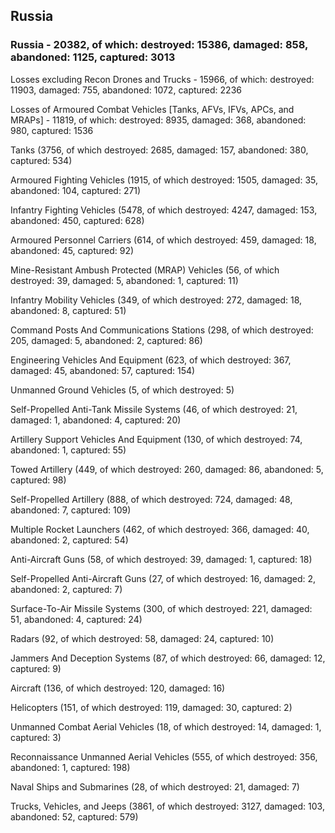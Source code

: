
 
 ## Russia
 
 ### Russia - 20382, of which: destroyed: 15386, damaged: 858, abandoned: 1125, captured: 3013

 Losses excluding Recon Drones and Trucks - 15966, of which: destroyed: 11903, damaged: 755, abandoned: 1072, captured: 2236

 Losses of Armoured Combat Vehicles [Tanks, AFVs, IFVs, APCs, and MRAPs] - 11819, of which: destroyed: 8935, damaged: 368, abandoned: 980, captured: 1536

 

 

 Tanks (3756, of which destroyed: 2685, damaged: 157, abandoned: 380, captured: 534)

 Armoured Fighting Vehicles (1915, of which destroyed: 1505, damaged: 35, abandoned: 104, captured: 271)

 Infantry Fighting Vehicles (5478, of which destroyed: 4247, damaged: 153, abandoned: 450, captured: 628)

 Armoured Personnel Carriers (614, of which destroyed: 459, damaged: 18, abandoned: 45, captured: 92)

 Mine-Resistant Ambush Protected (MRAP) Vehicles (56, of which destroyed: 39, damaged: 5, abandoned: 1, captured: 11)

 Infantry Mobility Vehicles (349, of which destroyed: 272, damaged: 18, abandoned: 8, captured: 51)

 Command Posts And Communications Stations (298, of which destroyed: 205, damaged: 5, abandoned: 2, captured: 86)

 Engineering Vehicles And Equipment (623, of which destroyed: 367, damaged: 45, abandoned: 57, captured: 154)

 Unmanned Ground Vehicles (5, of which destroyed: 5)

 Self-Propelled Anti-Tank Missile Systems (46, of which destroyed: 21, damaged: 1, abandoned: 4, captured: 20)

 Artillery Support Vehicles And Equipment (130, of which destroyed: 74, abandoned: 1, captured: 55)

 Towed Artillery (449, of which destroyed: 260, damaged: 86, abandoned: 5, captured: 98)

 Self-Propelled Artillery (888, of which destroyed: 724, damaged: 48, abandoned: 7, captured: 109)

 Multiple Rocket Launchers (462, of which destroyed: 366, damaged: 40, abandoned: 2, captured: 54)

 Anti-Aircraft Guns (58, of which destroyed: 39, damaged: 1, captured: 18)

 Self-Propelled Anti-Aircraft Guns (27, of which destroyed: 16, damaged: 2, abandoned: 2, captured: 7)

 Surface-To-Air Missile Systems (300, of which destroyed: 221, damaged: 51, abandoned: 4, captured: 24)

 Radars (92, of which destroyed: 58, damaged: 24, captured: 10)

 Jammers And Deception Systems (87, of which destroyed: 66, damaged: 12, captured: 9)

 Aircraft (136, of which destroyed: 120, damaged: 16)

 Helicopters (151, of which destroyed: 119, damaged: 30, captured: 2)

 Unmanned Combat Aerial Vehicles (18, of which destroyed: 14, damaged: 1, captured: 3)

 Reconnaissance Unmanned Aerial Vehicles (555, of which destroyed: 356, abandoned: 1, captured: 198)

 Naval Ships and Submarines (28, of which destroyed: 21, damaged: 7)

 Trucks, Vehicles, and Jeeps (3861, of which destroyed: 3127, damaged: 103, abandoned: 52, captured: 579)

